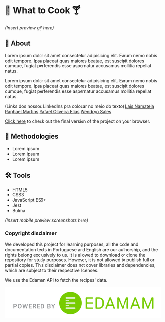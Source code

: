 # :fork_and_knife: What to Cook :cocktail:

_(Insert preview gif here)_

## :page_with_curl: About

Lorem ipsum dolor sit amet consectetur adipisicing elit. Earum nemo nobis odit tempore. Ipsa placeat quas maiores beatae, est suscipit dolores cumque, fugiat perferendis esse aspernatur accusamus mollitia repellat natus.

Lorem ipsum dolor sit amet consectetur adipisicing elit. Earum nemo nobis odit tempore. Ipsa placeat quas maiores beatae, est suscipit dolores cumque, fugiat perferendis esse aspernatur accusamus mollitia repellat natus.

(Links dos nossos LinkedIns pra colocar no meio do texto)
[Laís Namatela](https://www.linkedin.com/in/la%C3%ADs-nametala/)
[Raphael Martins](https://www.linkedin.com/in/raphaelameidamartins/)
[Rafael Oliveira Elias](https://www.linkedin.com/in/rafael-oliveira-elias-865bb3154/)
[Wendryo Sales](https://www.linkedin.com/in/wendryosales/)

[Click here](https://raphaelalmeidamartins.github.io/what-to-cook-web-app) to check out the final version of the project on your browser.

## :memo: Methodologies

* Lorem ipsum
* Lorem ipsum
* Lorem ipsum

## :hammer_and_wrench: Tools

* HTML5
* CSS3
* JavaScript ES6+
* Jest
* Bulma

_(Insert mobile preview screenshots here)_

### Copyright disclaimer

We developed this project for learning purposes, all the code and documentation texts in Portuguese and English are our authorship, and the rights belong exclusively to us. It is allowed to download or clone the repository for study purposes. However, it is not allowed to publish full or partial copies. This disclaimer does not cover libraries and dependencies, which are subject to their respective licenses.

We use the Edaman API to fetch the recipes' data.

![Edaman attribution](imgs/Edamam_Badge_Transparent.svg)
